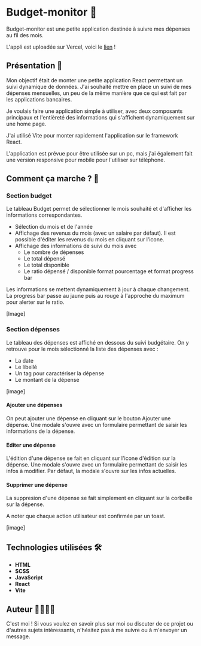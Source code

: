 # Budget-monitor 💸 

Budget-monitor est une petite application destinée à suivre mes dépenses au fil des mois.

L'appli est uploadée sur Vercel, voici le [lien](https://budget-monitor-react.vercel.app/) ! 

## Présentation 🌟

Mon objectif était de monter une petite application React permettant un suivi dynamique de données. J'ai souhaité mettre en place un suivi de mes dépenses mensuelles, un peu de la même manière que ce qui est fait par les applications bancaires.

Je voulais faire une application simple à utiliser, avec deux composants principaux et l'entièreté des informations qui s'affichent dynamiquement sur une home page.

J'ai utilisé Vite pour monter rapidement l'application sur le framework React. 

L'application est prévue pour être utilisée sur un pc, mais j'ai également fait une version responsive pour mobile pour l'utiliser sur téléphone.

## Comment ça marche ? 📖

### Section budget

Le tableau Budget permet de sélectionner le mois souhaité et d'afficher les informations correspondantes.
- Sélection du mois et de l'année
- Affichage des revenus du mois (avec un salaire par défaut). Il est possible d'éditer les revenus du mois en cliquant sur l'icone.
- Affichage des informations de suivi du mois avec 
    - Le nombre de dépenses
    - Le total dépensé
    - Le total disponible
    - Le ratio dépensé / disponible format pourcentage et format progress bar

Les informations se mettent dynamiquement à jour à chaque changement. La progress bar passe au jaune puis au rouge à l'approche du maximum pour alerter sur le ratio.

[Image]

### Section dépenses

Le tableau des dépenses est affiché en dessous du suivi budgétaire. On y retrouve pour le mois sélectionné la liste des dépenses avec : 
- La date
- Le libellé
- Un tag pour caractériser la dépense 
- Le montant de la dépense

[image]

#### Ajouter une dépenses
On peut ajouter une dépense en cliquant sur le bouton Ajouter une dépense. Une modale s'ouvre avec un formulaire permettant de saisir les informations de la dépense.

#### Editer une dépense
L'édition d'une dépense se fait en cliquant sur l'icone d'édition sur la dépense. Une modale s'ouvre avec un formulaire permettant de saisir les infos à modifier. Par défaut, la modale s'ouvre sur les infos actuelles.

#### Supprimer une dépense
La suppresion d'une dépense se fait simplement en cliquant sur la corbeille sur la dépense.

A noter que chaque action utilisateur est confirmée par un toast.

[image]

## Technologies utilisées 🛠️

- **HTML**
- **SCSS**
- **JavaScript**
- **React**
- **Vite**

## Auteur 👩‍💻👨‍💻

C'est moi ! Si vous voulez en savoir plus sur moi ou discuter de ce projet ou d'autres sujets intéressants, n'hésitez pas à me suivre ou à m'envoyer un message.
